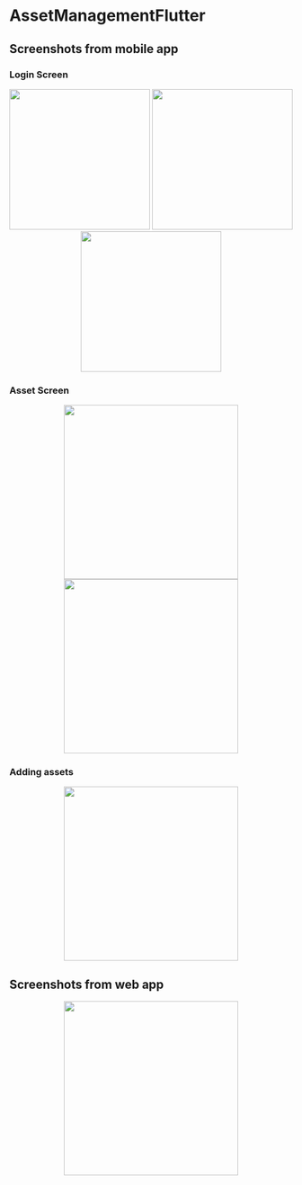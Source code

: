 # AssetManagementFlutter

## **Screenshots from mobile app** 

### **Login Screen** 
<p align="center">
<img src="https://github.com/Solideizer/AssetManagementFlutter/blob/main/screenshots/0.png" width="250">
<img src="https://github.com/Solideizer/AssetManagementFlutter/blob/main/screenshots/1.1.png" width="250">
<img src="https://github.com/Solideizer/AssetManagementFlutter/blob/main/screenshots/1.png" width="250">
 </p>

 
### **Asset Screen** 
 <p align="center">
<img src="https://github.com/Solideizer/AssetManagementFlutter/blob/main/screenshots/2.png" width="310">
<img src="https://github.com/Solideizer/AssetManagementFlutter/blob/main/screenshots/3.png" width="310">
   </p>
   
### **Adding assets** 
<p align="center">
  <img src="https://github.com/Solideizer/AssetManagementFlutter/blob/main/screenshots/4.png" width="310">  
   </p>

## **Screenshots from web app** 
 <p align="center">
<img src="https://github.com/Solideizer/AssetManagementFlutter/blob/main/screenshots/web.png" width="310">  
  </p>
